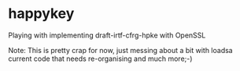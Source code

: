 # happykey

Playing with implementing draft-irtf-cfrg-hpke with OpenSSL

Note: This is pretty crap for now, just messing about a bit
with loadsa current code that needs re-organising and much
more;-)
